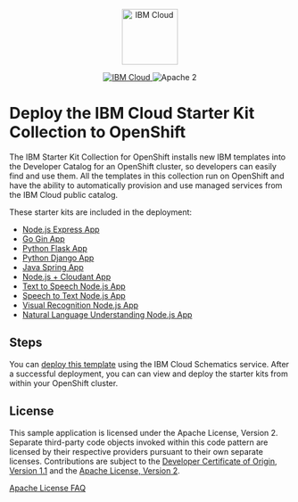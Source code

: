 <p align="center">
    <a href="https://cloud.ibm.com">
        <img src="https://my1.digitalexperience.ibm.com/8304c341-f896-4e04-add0-0a9ae02473ba/dxdam/2d/2d559197-6763-4e47-a2cb-8f54c449ff26/ibm-cloud.svg" height="100" alt="IBM Cloud">
    </a>
</p>


<p align="center">
    <a href="https://cloud.ibm.com">
    <img src="https://img.shields.io/badge/IBM%20Cloud-powered-blue.svg" alt="IBM Cloud">
    </a>
    <img src="https://img.shields.io/badge/license-Apache2-blue.svg?style=flat" alt="Apache 2">
</p>


# Deploy the IBM Cloud Starter Kit Collection to OpenShift


The IBM Starter Kit Collection for OpenShift installs new IBM templates into the Developer Catalog for an OpenShift cluster, so developers can easily find and use them. All the templates in this collection run on OpenShift and have the ability to automatically provision and use managed services from the IBM Cloud public catalog.

These starter kits are included in the deployment:
* [Node.js Express App](https://github.com/IBM/nodejs-express-app)
* [Go Gin App](https://github.com/IBM/go-gin-app)
* [Python Flask App](https://github.com/IBM/python-flask-app)
* [Python Django App](https://github.com/IBM/python-django-app)
* [Java Spring App](https://github.com/IBM/java-spring-app)
* [Node.js + Cloudant App](https://github.com/IBM/nodejs-cloudant)
* [Text to Speech Node.js App](https://github.com/watson-developer-cloud/text-to-speech-code-pattern)
* [Speech to Text Node.js App](https://github.com/watson-developer-cloud/speech-to-text-code-pattern)
* [Visual Recognition Node.js App](https://github.com/watson-developer-cloud/visual-recognition-code-pattern)
* [Natural Language Understanding Node.js App](https://github.com/watson-developer-cloud/natural-language-understanding-code-pattern)

## Steps

You can [deploy this template](placeholder-link) using the IBM Cloud Schematics service. After a successful deployment, you can can view and deploy the starter kits from within your OpenShift cluster.

## License

This sample application is licensed under the Apache License, Version 2. Separate third-party code objects invoked within this code pattern are licensed by their respective providers pursuant to their own separate licenses. Contributions are subject to the [Developer Certificate of Origin, Version 1.1](https://developercertificate.org/) and the [Apache License, Version 2](https://www.apache.org/licenses/LICENSE-2.0.txt).

[Apache License FAQ](https://www.apache.org/foundation/license-faq.html#WhatDoesItMEAN)